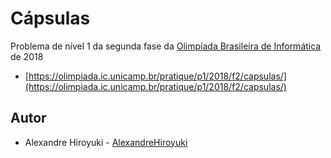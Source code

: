 # Cápsulas

Problema de nível 1 da segunda fase da
[Olimpíada Brasileira de Informática](https://olimpiada.ic.unicamp.br/) de 2018

- [https://olimpiada.ic.unicamp.br/pratique/p1/2018/f2/capsulas/](https://olimpiada.ic.unicamp.br/pratique/p1/2018/f2/capsulas/)

## Autor

- Alexandre Hiroyuki - [AlexandreHiroyuki](https://github.com/AlexandreHiroyuki)
